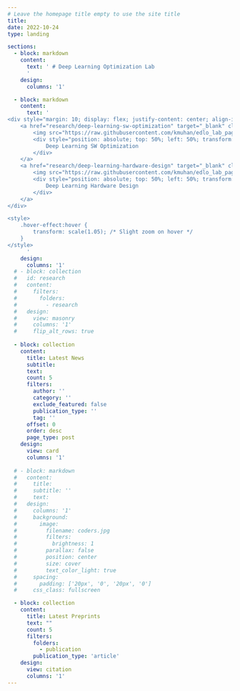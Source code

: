 ```yaml
---
# Leave the homepage title empty to use the site title
title:
date: 2022-10-24
type: landing

sections:
  - block: markdown
    content:
      text: ' # Deep Learning Optimization Lab
      '
    design:
      columns: '1'

  - block: markdown
    content:
      text: '
<div style="margin: 10; display: flex; justify-content: center; align-items: center; height: 20vh;">
    <a href="research/deep-learning-sw-optimization" target="_blank" class="hover-effect" style="position: relative; display: inline-block; transition: transform 0.3s ease;">
        <img src="https://raw.githubusercontent.com/kmuhan/edlo_lab_page/refs/heads/main/images/screenshot.png" alt="Deep Learning SW Optimization" style="display: block;">
        <div style="position: absolute; top: 50%; left: 50%; transform: translate(-50%, -50%); color: white; font-size: 24px; font-weight: bold; text-shadow: 1px 1px 5px black;">
            Deep Learning SW Optimization
        </div>
    </a>
    <a href="research/deep-learning-hardware-design" target="_blank" class="hover-effect" style="position: relative; display: inline-block; transition: transform 0.3s ease;">
        <img src="https://raw.githubusercontent.com/kmuhan/edlo_lab_page/refs/heads/main/images/screenshot.png" alt="Deep Learning Hardware Design" style="display: block;">
        <div style="position: absolute; top: 50%; left: 50%; transform: translate(-50%, -50%); color: white; font-size: 24px; font-weight: bold; text-shadow: 1px 1px 5px black;">
            Deep Learning Hardware Design
        </div>
    </a>
</div>

<style>
    .hover-effect:hover {
        transform: scale(1.05); /* Slight zoom on hover */
    }
</style>
      '
    design:
      columns: '1'
  # - block: collection
  #   id: research
  #   content:
  #     filters:
  #       folders:
  #         - research
  #   design:
  #     view: masonry
  #     columns: '1'
  #     flip_alt_rows: true
  
  - block: collection
    content:
      title: Latest News
      subtitle:
      text:
      count: 5
      filters:
        author: ''
        category: ''
        exclude_featured: false
        publication_type: ''
        tag: ''
      offset: 0
      order: desc
      page_type: post
    design:
      view: card
      columns: '1'
  
  # - block: markdown
  #   content:
  #     title:
  #     subtitle: ''
  #     text:
  #   design:
  #     columns: '1'
  #     background:
  #       image: 
  #         filename: coders.jpg
  #         filters:
  #           brightness: 1
  #         parallax: false
  #         position: center
  #         size: cover
  #         text_color_light: true
  #     spacing:
  #       padding: ['20px', '0', '20px', '0']
  #     css_class: fullscreen

  - block: collection
    content:
      title: Latest Preprints
      text: ""
      count: 5
      filters:
        folders:
          - publication
        publication_type: 'article'
    design:
      view: citation
      columns: '1'
---
```

